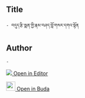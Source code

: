 ## Title
	- བདུད་རྩི་སྨན་གྱི་རྣམ་བཤད་བློ་གསར་དགའ་སྟོན

## Author
	- 



[<img src="https://img.icons8.com/color/25/000000/edit-property.png"> Open in Editor](http://editor.openpecha.org/P003205)

[<img width="25" src="https://library.bdrc.io/icons/BUDA-small.svg"> Open in Buda](https://library.bdrc.io/show/bdr:IE0OPP003205)
